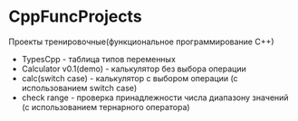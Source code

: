 # CppFuncProjects
Проекты тренировочные(функциональное программирование С++)
- TypesCpp - таблица типов переменных
- Calculator v0.1(demo) - калькулятор без выбора операции
- calc(switch case) - калькулятор с выбором операции (с использованием switch case)
- check range - проверка принадлежности числа диапазону значений (с использованием тернарного оператора)

